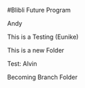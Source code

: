 #Blibli Future Program

Andy

This is a Testing (Eunike)

This is a new Folder

Test: Alvin

Becoming Branch Folder
